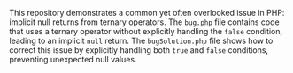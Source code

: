 This repository demonstrates a common yet often overlooked issue in PHP: implicit null returns from ternary operators.  The `bug.php` file contains code that uses a ternary operator without explicitly handling the `false` condition, leading to an implicit `null` return.  The `bugSolution.php` file shows how to correct this issue by explicitly handling both `true` and `false` conditions, preventing unexpected null values.